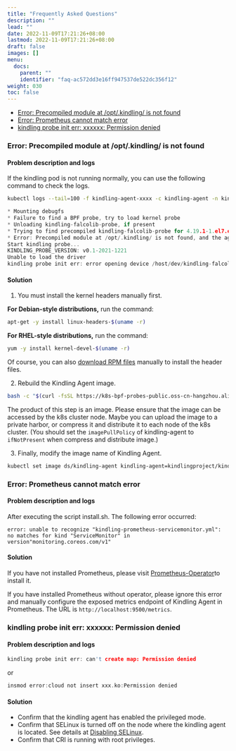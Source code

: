```yaml
---
title: "Frequently Asked Questions"
description: ""
lead: ""
date: 2022-11-09T17:21:26+08:00
lastmod: 2022-11-09T17:21:26+08:00
draft: false
images: []
menu:
  docs:
    parent: ""
    identifier: "faq-ac572dd3e16ff947537de522dc356f12"
weight: 030
toc: false
---
```


- [Error: Precompiled module at /opt/.kindling/ is not found](#error-precompiled-module-at-optkindling-is-not-found)
- [Error: Prometheus cannot match error](#error-prometheus-cannot-match-error)
- [kindling probe init err: xxxxxx: Permission denied](#kindling-probe-init-err-xxxxxx-permission-denied)

### Error: Precompiled module at /opt/.kindling/ is not found
#### Problem description and logs
If the kindling pod is not running normally, you can use the following command to check the logs.
```bash
kubectl logs --tail=100 -f kindling-agent-xxxx -c kindling-agent -n kindling
```

```c
* Mounting debugfs
* Failure to find a BPF probe, try to load kernel probe
* Unloading kindling-falcolib-probe, if present
* Trying to find precompiled kindling-falcolib-probe for 4.19.1-1.el7.elrepo.x86_64
* Error: Precompiled module at /opt/.kindling/ is not found, and the agent will not work as expected
Start kindling probe...
KINDLING_PROBE_VERSION: v0.1-2021-1221
Unable to load the driver
kindling probe init err: error opening device /host/dev/kindling-falcolib0. Make sure you have root credentials and that the kindling-falcolib
```

#### Solution

1. You must install the kernel headers manually first.

**For Debian-style distributions,** run the command:

```bash
apt-get -y install linux-headers-$(uname -r)
```

**For RHEL-style distributions,** run the command:
```bash
yum -y install kernel-devel-$(uname -r)
```
Of course, you can also [download RPM files](/docs/installation/download-linux-kernel-headers) manually to install the header files.

2. Rebuild the Kindling Agent image.

```bash
bash -c "$(curl -fsSL https://k8s-bpf-probes-public.oss-cn-hangzhou.aliyuncs.com/recompile-module.sh)"
```

The product of this step is an image. Please ensure that the image can be accessed by the k8s cluster node. Maybe you can upload the image to a private harbor, or compress it and distribute it to each node of the k8s cluster. (You should set the `imagePullPolicy` of kindling-agent to `ifNotPresent` when compress and distribute image.)

3. Finally, modify the image name of Kindling Agent.

```bash
kubectl set image ds/kindling-agent kindling-agent=kindlingproject/kindling-probe:bymyself -n kindling
```

### Error: Prometheus cannot match error

#### Problem description and logs
After executing the script install.sh. The following error occurred:
```
error: unable to recognize "kindling-prometheus-servicemonitor.yml": 
no matches for kind "ServiceMonitor" in version"monitoring.coreos.com/v1"
```

#### Solution

If you have not installed Prometheus, please visit [Prometheus-Operator](https://github.com/prometheus-operator/prometheus-operator)to install it.

If you have installed Prometheus without operator, please ignore this error and manually configure the exposed metrics endpoint of Kindling Agent in Prometheus. The URL is `http://localhost:9500/metrics`.


### kindling probe init err: xxxxxx: Permission denied

#### Problem description and logs

```c
kindling probe init err: can't create map: Permission denied
```
or
```c
insmod error:cloud not insert xxx.ko:Permission denied
```

#### Solution
- Confirm that the kindling agent has enabled the privileged mode.
- Confirm that SELinux is turned off on the node where the kindling agent is located. See details at [Disabling SELinux](https://www.ibm.com/docs/ja/ahts/4.0?topic=t-disabling-selinux).
- Confirm that CRI is running with root privileges.
